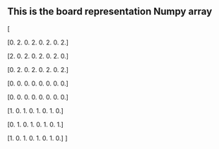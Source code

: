 ## This is the board representation Numpy array

[

[0. 2. 0. 2. 0. 2. 0. 2.]

 [2. 0. 2. 0. 2. 0. 2. 0.]

 [0. 2. 0. 2. 0. 2. 0. 2.]

 [0. 0. 0. 0. 0. 0. 0. 0.]

 [0. 0. 0. 0. 0. 0. 0. 0.]

 [1. 0. 1. 0. 1. 0. 1. 0.]

 [0. 1. 0. 1. 0. 1. 0. 1.]

 [1. 0. 1. 0. 1. 0. 1. 0.]  ]